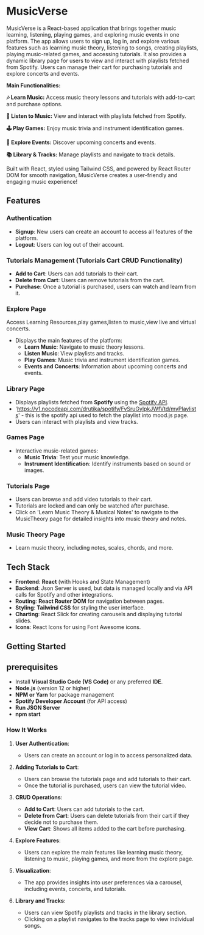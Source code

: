 # MusicVerse

MusicVerse is a React-based application that brings together music learning, listening, playing games, and exploring music events in one platform. The app allows users to sign up, log in, and explore various features such as learning music theory, listening to songs, creating playlists, playing music-related games, and accessing tutorials. It also provides a dynamic library page for users to view and interact with playlists fetched from Spotify. Users can manage their cart for purchasing tutorials and explore concerts and events.

**Main Functionalities:**

**🎶 Learn Music:** Access music theory lessons and tutorials with add-to-cart and purchase options.

**🎵 Listen to Music:** View and interact with playlists fetched from Spotify.

**🕹️ Play Games:** Enjoy music trivia and instrument identification games.

**🎤 Explore Events:** Discover upcoming concerts and events.

**📚 Library & Tracks:** Manage playlists and navigate to track details.

Built with React, styled using Tailwind CSS, and powered by React Router DOM for smooth navigation, MusicVerse creates a user-friendly and engaging music experience!

## Features

### Authentication
- **Signup**: New users can create an account to access all features of the platform.
- **Logout**: Users can log out of their account.

### Tutorials Management (Tutorials Cart CRUD Functionality)
- **Add to Cart**: Users can add tutorials to their cart.
- **Delete from Cart**: Users can remove tutorials from the cart.
- **Purchase**: Once a tutorial is purchased, users can watch and learn from it.
  
### Explore Page 
Access Learning Resources,play games,listen to music,view live and virtual concerts.
- Displays the main features of the platform:
  - **Learn Music**: Navigate to music theory lessons.
  - **Listen Music**: View playlists and tracks.
  - **Play Games**: Music trivia and instrument identification games.
  - **Events and Concerts**: Information about upcoming concerts and events.
  
### Library Page
- Displays playlists fetched from **Spotify** using the [Spotify API](https://developer.spotify.com/).
- 'https://v1.nocodeapi.com/drutika/spotify/FvSruGylpkJWfVtd/myPlaylists' - this is the spotify api used to fetch the playlist into mood.js page.
- Users can interact with playlists and view tracks.

### Games Page
- Interactive music-related games:
  - **Music Trivia**: Test your music knowledge.
  - **Instrument Identification**: Identify instruments based on sound or images.

### Tutorials Page
- Users can browse and add video tutorials to their cart.
- Tutorials are locked and can only be watched after purchase.
- Click on 'Learn Music Theory & Musical Notes' to navigate to the MusicTheory page for detailed insights into music theory and notes.

### Music Theory Page
- Learn music theory, including notes, scales, chords, and more.

## Tech Stack

- **Frontend**: **React** (with Hooks and State Management)
- **Backend**: Json Server is used, but data is managed locally and via API calls for Spotify and other integrations.
- **Routing**: **React Router DOM** for navigation between pages.
- **Styling**: **Tailwind CSS** for styling the user interface.
- **Charting**: React Slick for creating carousels and displaying tutorial slides.
- **Icons**: React Icons for using Font Awesome icons.
  
## Getting Started

## prerequisites 
- Install **Visual Studio Code (VS Code)** or any preferred **IDE**.
- **Node.js** (version 12 or higher)
- **NPM or Yarn** for package management
- **Spotify Developer Account** (for API access)
- **Run JSON Server**
- **npm start**

### How It Works

1. **User Authentication**:
   - Users can create an account or log in to access personalized data.
   
2. **Adding Tutorials to Cart**:
   - Users can browse the tutorials page and add tutorials to their cart.
   - Once the tutorial is purchased, users can view the tutorial video.

3. **CRUD Operations**:
   - **Add to Cart**: Users can add tutorials to the cart.
   - **Delete from Cart**: Users can delete tutorials from their cart if they decide not to purchase them.
   - **View Cart**: Shows all items added to the cart before purchasing.

4. **Explore Features**:
   - Users can explore the main features like learning music theory, listening to music, playing games, and more from the explore page.
   
5. **Visualization**:
   - The app provides insights into user preferences via a carousel, including events, concerts, and tutorials.

6. **Library and Tracks**:
   - Users can view Spotify playlists and tracks in the library section.
   - Clicking on a playlist navigates to the tracks page to view individual songs.


